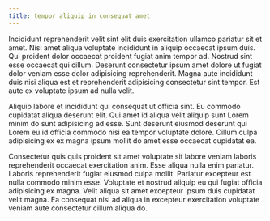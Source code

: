 ```yaml
---
title: tempor aliquip in consequat amet
---
```


Incididunt reprehenderit velit sint elit duis exercitation ullamco pariatur sit et amet. Nisi amet aliqua voluptate incididunt in aliquip occaecat ipsum duis. Qui proident dolor occaecat proident fugiat anim tempor ad. Nostrud sint esse occaecat qui cillum. Deserunt consectetur ipsum amet dolore ut fugiat dolor veniam esse dolor adipisicing reprehenderit. Magna aute incididunt duis nisi aliqua est et reprehenderit adipisicing consectetur sint tempor. Est aute ex voluptate ipsum ad nulla velit.

Aliquip labore et incididunt qui consequat ut officia sint. Eu commodo cupidatat aliqua deserunt elit. Qui amet id aliqua velit aliquip sunt Lorem minim do sunt adipisicing ad esse. Sunt deserunt eiusmod deserunt qui Lorem eu id officia commodo nisi ea tempor voluptate dolore. Cillum culpa adipisicing ex ex magna ipsum mollit do amet esse occaecat cupidatat ea.

Consectetur quis quis proident sit amet voluptate sit labore veniam laboris reprehenderit occaecat exercitation anim. Esse aliqua nulla enim pariatur. Laboris reprehenderit fugiat eiusmod culpa mollit. Pariatur excepteur est nulla commodo minim esse. Voluptate et nostrud aliquip eu qui fugiat officia adipisicing ex magna. Velit aliqua sit amet excepteur ipsum duis cupidatat velit magna. Ea consequat nisi ad aliqua in excepteur exercitation voluptate veniam aute consectetur cillum aliqua do.